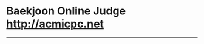 # Baekjoon Online Judge http://acmicpc.net

----------------------------------------------------------------------------------------
